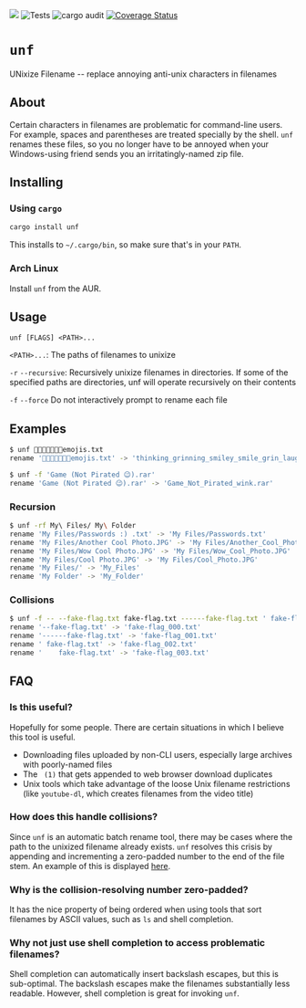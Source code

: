 [![](https://img.shields.io/crates/v/unf)](https://crates.io/crates/unf)
![Tests](https://github.com/io12/unf/workflows/Tests/badge.svg)
![cargo audit](https://github.com/io12/unf/workflows/cargo%20audit/badge.svg)
[![Coverage Status](https://coveralls.io/repos/github/io12/unf/badge.svg?branch=master)](https://coveralls.io/github/io12/unf?branch=master)

# `unf`

UNixize Filename -- replace annoying anti-unix characters in filenames

## About

Certain characters in filenames are problematic for command-line users. For example, spaces and parentheses are treated specially by the shell. `unf` renames these files, so you no longer have to be annoyed when your Windows-using friend sends you an irritatingly-named zip file.

## Installing

### Using `cargo`

``` sh
cargo install unf
```

This installs to `~/.cargo/bin`, so make sure that's in your `PATH`.

### Arch Linux

Install `unf` from the AUR.

## Usage

```
unf [FLAGS] <PATH>...
```

`<PATH>...`: The paths of filenames to unixize

`-r` `--recursive`: Recursively unixize filenames in directories. If some of the specified paths are directories, unf will operate recursively on their contents

`-f` `--force` Do not interactively prompt to rename each file

## Examples

``` sh
$ unf 🤔😀😃😄😁😆😅emojis.txt
rename '🤔😀😃😄😁😆😅emojis.txt' -> 'thinking_grinning_smiley_smile_grin_laughing_sweat_smile_emojis.txt'? (y/N): y
```

``` sh
$ unf -f 'Game (Not Pirated 😉).rar'
rename 'Game (Not Pirated 😉).rar' -> 'Game_Not_Pirated_wink.rar'
```

### Recursion

``` sh
$ unf -rf My\ Files/ My\ Folder
rename 'My Files/Passwords :) .txt' -> 'My Files/Passwords.txt'
rename 'My Files/Another Cool Photo.JPG' -> 'My Files/Another_Cool_Photo.JPG'
rename 'My Files/Wow Cool Photo.JPG' -> 'My Files/Wow_Cool_Photo.JPG'
rename 'My Files/Cool Photo.JPG' -> 'My Files/Cool_Photo.JPG'
rename 'My Files/' -> 'My_Files'
rename 'My Folder' -> 'My_Folder'
```

### Collisions

``` sh
$ unf -f -- --fake-flag.txt fake-flag.txt ------fake-flag.txt ' fake-flag.txt' $'\tfake-flag.txt'
rename '--fake-flag.txt' -> 'fake-flag_000.txt'
rename '------fake-flag.txt' -> 'fake-flag_001.txt'
rename ' fake-flag.txt' -> 'fake-flag_002.txt'
rename '	fake-flag.txt' -> 'fake-flag_003.txt'
```

## FAQ

### Is this useful?

Hopefully for some people. There are certain situations in which I believe this tool is useful.

- Downloading files uploaded by non-CLI users, especially large archives with poorly-named files
- The ` (1)` that gets appended to web browser download duplicates
- Unix tools which take advantage of the loose Unix filename restrictions (like `youtube-dl`, which creates filenames from the video title)

### How does this handle collisions?

Since `unf` is an automatic batch rename tool, there may be cases where the path to the unixized filename already exists. `unf` resolves this crisis by appending and incrementing a zero-padded number to the end of the file stem. An example of this is displayed [here](#collisions).

### Why is the collision-resolving number zero-padded?

It has the nice property of being ordered when using tools that sort filenames by ASCII values, such as `ls` and shell completion.

### Why not just use shell completion to access problematic filenames?

Shell completion can automatically insert backslash escapes, but this is sub-optimal. The backslash escapes make the filenames substantially less readable. However, shell completion is great for invoking `unf`.
